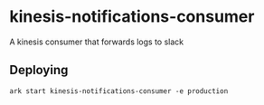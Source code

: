 # kinesis-notifications-consumer

A kinesis consumer that forwards logs to slack


## Deploying

```
ark start kinesis-notifications-consumer -e production
```
